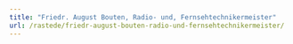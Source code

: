 ```yaml
---
title: "Friedr. August Bouten, Radio- und, Fernsehtechnikermeister"
url: /rastede/friedr-august-bouten-radio-und-fernsehtechnikermeister/
---
```


